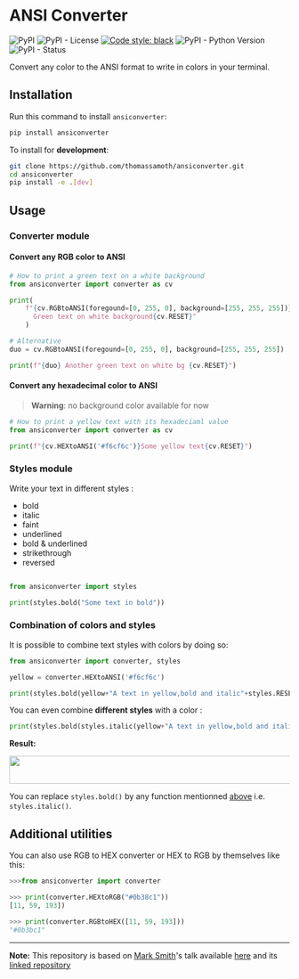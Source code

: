 # ANSI Converter  

![PyPI](https://img.shields.io/pypi/v/ansiconverter) ![PyPI - License](https://img.shields.io/pypi/l/ansiconverter) [![Code style: black](https://img.shields.io/badge/code%20style-black-000000.svg)](https://github.com/psf/black) ![PyPI - Python Version](https://img.shields.io/pypi/pyversions/ansiconverter) ![PyPI - Status](https://img.shields.io/pypi/status/ansiconverter)

Convert any color to the ANSI format to write in colors in your terminal.

## Installation

Run this command to install `ansiconverter`:

```python
pip install ansiconverter
```

To install for **development**:

```bash
git clone https://github.com/thomassamoth/ansiconverter.git
cd ansiconverter
pip install -e .[dev]
```

## Usage

### Converter module

#### Convert any RGB color to ANSI

```python
# How to print a green text on a white background
from ansiconverter import converter as cv

print(
    f"{cv.RGBtoANSI(foregound=[0, 255, 0], background=[255, 255, 255])} \
      Green text on white background{cv.RESET}"
    )

# Alternative
duo = cv.RGBtoANSI(foregound=[0, 255, 0], background=[255, 255, 255])

print(f"{duo} Another green text on white bg {cv.RESET}")

```

#### Convert any hexadecimal color to ANSI  

> **Warning**: no background color available for now

```python
# How to print a yellow text with its hexadeciaml value
from ansiconverter import converter as cv

print(f"{cv.HEXtoANSI('#f6cf6c')}Some yellow text{cv.RESET}")

```

### Styles module

Write your text in different styles :

* bold
* italic
* faint
* underlined
* bold & underlined
* strikethrough
* reversed

```python

from ansiconverter import styles

print(styles.bold("Some text in bold"))
```

### Combination of colors and styles

It is possible to combine text styles with colors by doing so:

```python
from ansiconverter import converter, styles

yellow = converter.HEXtoANSI('#f6cf6c')

print(styles.bold(yellow+"A text in yellow,bold and italic"+styles.RESET))
```

You can even combine **different styles** with a color :

```python
print(styles.bold(styles.italic(yellow+"A text in yellow,bold and italic"+styles.RESET)))
```

**Result:**  

<img src="https://user-images.githubusercontent.com/25958977/188747345-e234fb0b-a0c5-4a97-8fc6-f0081b105799.png" height=50, width=650> 

You can replace `styles.bold()` by any function mentionned [above](#styles-module) i.e. `styles.italic()`.

## Additional utilities

You can also use RGB to HEX converter or HEX to RGB by themselves like this:

``` python
>>>from ansiconverter import converter

>>> print(converter.HEXtoRGB("#0b38c1"))
[11, 59, 193])

>>> print(converter.RGBtoHEX([11, 59, 193]))
"#0b3bc1"
```

* * *

**Note:** This repository is based on [Mark Smith](https://github.com/judy2k)'s talk available [here](https://youtu.be/GIF3LaRqgXo) and its [linked repository](https://github.com/judy2k/publishing_python_packages_talk)
